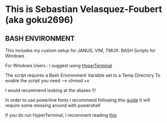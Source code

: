This is Sebastian Velasquez-Foubert (aka goku2696)
==================================================
 
BASH ENVIRONMENT
----------------

This includes my custom setup for JANUS, VIM, TMUX.
BASH Scripts for Windows 

For Windows Users : I suggest using [HyperTerminal](https://hyper.is/)

The script requires a Bash Environment Variable set to a Temp Directory
To enable the script you need --> chmod +x

I would recommend looking at the aliases !!!

In order to use powerline fonts I recommend following this
[guide](https://medium.com/@jrcharney/bash-on-ubuntu-on-windows-the-almost-complete-set-up-1dd3cb89b794)
It will require some messing around with powershell 

If you do run HyperTerminal, I recomment reading
[this](https://evdokimovm.github.io/windows/zsh/shell/syntax/highlighting/ohmyzsh/hyper/terminal/2017/02/24/how-to-install-zsh-and-oh-my-zsh-on-windows-10.html)
